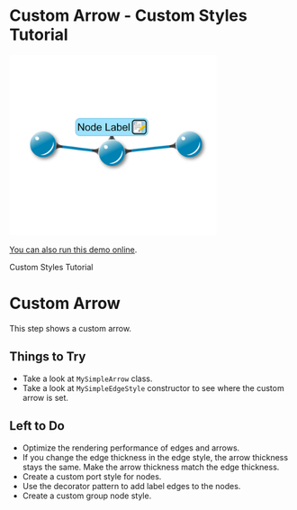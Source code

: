 # Custom Arrow - Custom Styles Tutorial

<img src="../../resources/image/tutorial2step20.png" alt="demo-thumbnail" height="320"/>

[You can also run this demo online](https://live.yworks.com/demos/02-tutorial-custom-styles/20-custom-arrow/index.html).

Custom Styles Tutorial

# Custom Arrow

This step shows a custom arrow.

## Things to Try

- Take a look at `MySimpleArrow` class.
- Take a look at `MySimpleEdgeStyle` constructor to see where the custom arrow is set.

## Left to Do

- Optimize the rendering performance of edges and arrows.
- If you change the edge thickness in the edge style, the arrow thickness stays the same. Make the arrow thickness match the edge thickness.
- Create a custom port style for nodes.
- Use the decorator pattern to add label edges to the nodes.
- Create a custom group node style.
